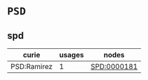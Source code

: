 # `PSD`

## spd

| curie       |   usages | nodes                                             |
|-------------|----------|---------------------------------------------------|
| PSD:Ramirez |        1 | [SPD:0000181](https://bioregistry.io/SPD:0000181) |

